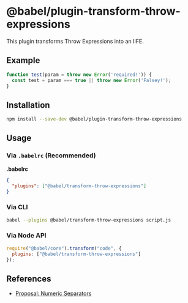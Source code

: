 # @babel/plugin-transform-throw-expressions

This plugin transforms Throw Expressions into an IIFE.

## Example

```js
function test(param = throw new Error('required!')) {
  const test = param === true || throw new Error('Falsey!');
}
```

## Installation

```sh
npm install --save-dev @babel/plugin-transform-throw-expressions
```

## Usage

### Via `.babelrc` (Recommended)

**.babelrc**

```json
{
  "plugins": ["@babel/transform-throw-expressions"]
}
```

### Via CLI

```sh
babel --plugins @babel/transform-throw-expressions script.js
```

### Via Node API

```javascript
require("@babel/core").transform("code", {
  plugins: ["@babel/transform-throw-expressions"]
});
```

## References

* [Proposal: Numeric Separators](https://github.com/tc39/proposal-throw-expressions)
